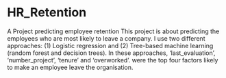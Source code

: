 # HR_Retention
 A Project predicting employee retention
This project is about predicting the employees who are most likely to leave a company. I use two different approaches: (1) Logistic regression and (2) Tree-based machine learning (random forest and decision trees). In these approaches, ‘last_evaluation’, ‘number_project’,  ‘tenure’ and ‘overworked’. were the top four factors likely to make an employee leave the organisation.
